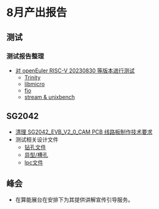 # 8月产出报告

## 测试

### 测试报告整理

- [对 openEuler RISC-V 20230830 等版本进行测试](https://gitee.com/yunxiangluo/open-euler-risc-v-23.09-test)
  - [Trinity](https://gitee.com/yunxiangluo/open-euler-risc-v-23.09-test/pulls/10)
  - [libmicro](https://gitee.com/yunxiangluo/open-euler-risc-v-23.09-test/pulls/6)
  - [fio](https://gitee.com/yunxiangluo/open-euler-risc-v-23.09-test/pulls/4)
  - [stream & unixbench](https://gitee.com/yunxiangluo/open-euler-risc-v-23.09-test/pulls/1/)

## SG2042

- [清理 SG2042_EVB_V2_0_CAM PCB 线路板制作技术要求](https://github.com/sophgo/sophgo-hardware/pull/4)
- 测试相关设计文件
  - [钻孔文件](https://github.com/sophgo/sophgo-hardware/issues/3)
  - [异型/槽孔](https://github.com/sophgo/sophgo-hardware/issues/2)
  - [Ipc文件](https://github.com/sophgo/sophgo-hardware/issues/1)

## 峰会

- 在算能展台在安排下为其提供讲解宣传引导服务。
